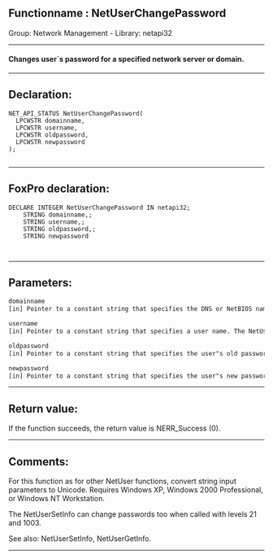 <link rel="stylesheet" type="text/css" href="../../css/win32api.css">  
<link rel="stylesheet" href="https://cdnjs.cloudflare.com/ajax/libs/font-awesome/4.7.0/css/font-awesome.min.css">

## Functionname : NetUserChangePassword
Group: Network Management - Library: netapi32    
***  


#### Changes user`s password for a specified network server or domain.

***  


## Declaration:
```foxpro  
NET_API_STATUS NetUserChangePassword(
  LPCWSTR domainname,
  LPCWSTR username,
  LPCWSTR oldpassword,
  LPCWSTR newpassword
);
  
```  
***  


## FoxPro declaration:
```foxpro  
DECLARE INTEGER NetUserChangePassword IN netapi32;
	STRING domainname,;
	STRING username,;
	STRING oldpassword,;
	STRING newpassword

  
```  
***  


## Parameters:
```txt  
domainname
[in] Pointer to a constant string that specifies the DNS or NetBIOS name of a remote server or domain on which the function is to execute. If this parameter is NULL, the logon domain of the caller is used.

username
[in] Pointer to a constant string that specifies a user name. The NetUserChangePassword function changes the password for the specified user.

oldpassword
[in] Pointer to a constant string that specifies the user"s old password.

newpassword
[in] Pointer to a constant string that specifies the user"s new password.  
```  
***  


## Return value:
If the function succeeds, the return value is NERR_Success (0).  
***  


## Comments:
For this function as for other NetUser functions, convert string input parameters to Unicode. Requires Windows XP, Windows 2000 Professional, or Windows NT Workstation.   
  
The NetUserSetInfo can change passwords too when called with levels 21 and 1003.  
  
See also: NetUserSetInfo, NetUserGetInfo.  
  
***  


